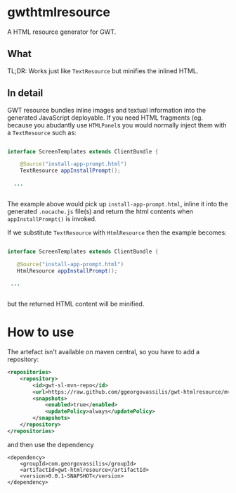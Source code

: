 # gwthtmlresource

A HTML resource generator for GWT. 

## What

TL;DR: Works just like `TextResource` but minifies the inlined HTML.

## In detail

GWT resource bundles inline images and textual information into the generated JavaScript deployable. If you need HTML fragments (eg. because you abudantly use `HTMLPanel`s you would normally inject them with a `TextResource` such as:
```java

interface ScreenTemplates extends ClientBundle {

	@Source("install-app-prompt.html")
	TextResource appInstallPrompt();
  
  ...
  
  ```
  
 The example above would pick up `install-app-prompt.html`, inline it into the generated `.nocache.js` file(s) and return the html contents when `appInstallPrompt()` is invoked.
 
 If we substitute `TextResource` with `HtmlResource` then the example becomes: 
 ```java

interface ScreenTemplates extends ClientBundle {

	@Source("install-app-prompt.html")
	HtmlResource appInstallPrompt();
  
  ...
  
  ```
  but the returned HTML content will be minified.

# How to use

The artefact isn't available on maven central, so you have to add a repository:

```xml
<repositories>
	<repository>
		<id>gwt-sl-mvn-repo</id>
		<url>https://raw.github.com/ggeorgovassilis/gwt-htmlresource/mvn-repo/</url>
		<snapshots>
			<enabled>true</enabled>
			<updatePolicy>always</updatePolicy>
		</snapshots>
	</repository>
</repositories>
```
and then use the dependency

```
<dependency>
	<groupId>com.georgovassilis</groupId>
	<artifactId>gwt-htmlresource</artifactId>
	<version>0.0.1-SNAPSHOT</version>
</dependency>
```
